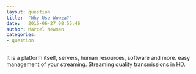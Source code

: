 ```yaml
---
layout: question
title:  "Why Use Wowza?"
date:   2016-06-27 08:55:46
author: Marcel Newman
categories:
- question
---
```


It is a platform itself, servers, human resources, software and more.
easy management of your streaming.
Streaming quality transmissions in HD.
